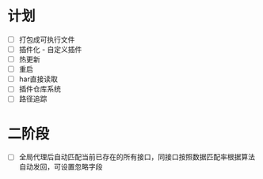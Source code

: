 # 计划
* [ ] 打包成可执行文件
* [ ] 插件化 - 自定义插件
* [ ] 热更新
* [ ] 重启
* [ ] har直接读取
* [ ] 插件仓库系统
* [ ] 路径追踪
# 二阶段
* [ ] 全局代理后自动匹配当前已存在的所有接口，同接口按照数据匹配率根据算法自动发回，可设置忽略字段